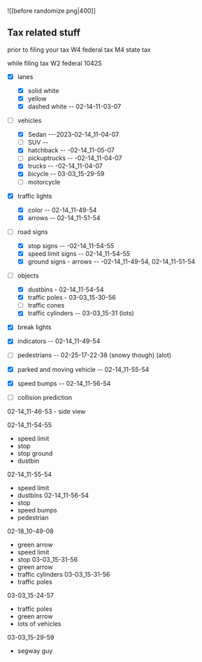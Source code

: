 ![[before randomize.png|400]]


## Tax related stuff
prior to filing your tax
W4 federal tax
M4 state tax

while filing tax
W2 federal 
1042S



- [x] lanes
	- [x] solid white
	- [x] yellow
	- [x] dashed white
-- 02-14-11-03-07

- [ ] vehicles 
	- [x] Sedan ---2023-02-14_11-04-07
	- [ ] SUV -- 
	- [x] hatchback -- -02-14_11-05-07
	- [ ] pickuptrucks -- -02-14_11-04-07
	- [x] trucks -- -02-14_11-04-07
	- [x] bicycle -- 03-03_15-29-59
	- [ ] motorcycle

- [x] traffic lights
	- [x] color -- 02-14_11-49-54
	- [x] arrows -- 02-14_11-51-54

- [ ] road signs
	- [x] stop signs -- -02-14_11-54-55
	- [x] speed limit signs -- 02-14_11-54-55
	- [x] ground signs - arrows -- -02-14_11-49-54, 02-14_11-51-54

- [ ] objects
	- [x] dustbins - 02-14_11-54-54
	- [x] traffic poles - 03-03_15-30-56
	- [ ] traffic cones
	- [x] traffic cylinders -- 03-03_15-31 (lots)

- [x] break lights
- [x] indicators -- 02-14_11-49-54
- [ ] pedestrians -- 02-25-17-22-38 (snowy though) (alot) 
- [x] parked and moving vehicle -- 02-14_11-55-54

- [x] speed bumps -- 02-14_11-56-54
- [ ] collision prediction



02-14_11-46-53 - side view

02-14_11-54-55
 - speed limit
 - stop
 - stop ground
 - dustbin

02-14_11-55-54
- speed limit
- dustbins
02-14_11-56-54
- stop
- speed bumps
- pedestrian

02-18_10-49-08
- green arrow
- speed limit
- stop
03-03_15-31-56
- green arrow
- traffic cylinders
03-03_15-31-56
- traffic poles

03-03_15-24-57
- traffic poles
- green arrow
- lots of vehicles

03-03_15-29-59
- segway guy